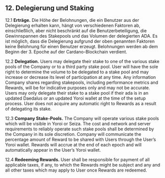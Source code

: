 ## 12. Delegierung und Staking

12.1 **Erträge.** Die Höhe der Belohnungen, die ein Benutzer aus der Delegierung erhalten kann, hängt von verschiedenen Faktoren ab, einschließlich, aber nicht beschränkt auf die Benutzerbeteiligung, die Gewinnspannen des Stakepools und das Volumen der delegierten ADA. Es ist möglich, dass die Delegierung aufgrund der oben genannten Faktoren keine Belohnung für einen Benutzer erzeugt. Belohnungen werden ab dem Beginn der 3. Epoche auf der Cardano-Blockchain verdient.

12.2 **Delegation.** Users may delegate their stake to one of the various stake pools of the Company or to a third party stake pool. User will have the sole right to determine the volume to be delegated to a stake pool and may increase or decrease its level of participation at any time. Any information Company shares regarding stakepools, including performance metrics and Rewards, will be for indicative purposes only and may not be accurate. Users may only delegate their stake to a stake pool if their ada is in an updated Daedalus or an updated Yoroi wallet at the time of the setup process. User does not acquire any automatic right to Rewards as a result of delegating its stake.

12.3 **Company Stake-Pools.** The Company will operate various stake pools which will be visible in Yoroi or Seiza. The cost and network and server requirements to reliably operate such stake pools shall be determined by the Company in its sole discretion. Company will communicate the percentage amount of Reward to be shared with Users through the User’s Yoroi wallet. Rewards will accrue at the end of each epoch and will automatically appear in the User’s Yoroi wallet.

12.4 **Redeeming Rewards.** User shall be responsible for payment of all applicable taxes, if any, to which the Rewards might be subject and any and all other taxes which may apply to User once Rewards are redeemed.
